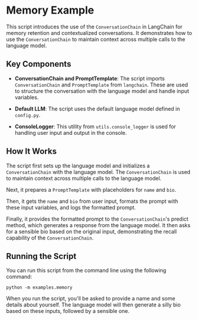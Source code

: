 # Memory Example

This script introduces the use of the `ConversationChain` in LangChain for memory retention and contextualized conversations. It demonstrates how to use the `ConversationChain` to maintain context across multiple calls to the language model.

## Key Components

-   **ConversationChain and PromptTemplate**: The script imports `ConversationChain` and `PromptTemplate` from `langchain`. These are used to structure the conversation with the language model and handle input variables.
    
-   **Default LLM**: The script uses the default language model defined in `config.py`.
    
-   **ConsoleLogger**: This utility from `utils.console_logger` is used for handling user input and output in the console.
    

## How It Works

The script first sets up the language model and initializes a `ConversationChain` with the language model. The `ConversationChain` is used to maintain context across multiple calls to the language model.

Next, it prepares a `PromptTemplate` with placeholders for `name` and `bio`.

Then, it gets the `name` and `bio` from user input, formats the prompt with these input variables, and logs the formatted prompt.

Finally, it provides the formatted prompt to the `ConversationChain`'s predict method, which generates a response from the language model. It then asks for a sensible bio based on the original input, demonstrating the recall capability of the `ConversationChain`.

## Running the Script

You can run this script from the command line using the following command:

`python -m examples.memory`

When you run the script, you'll be asked to provide a name and some details about yourself. The language model will then generate a silly bio based on these inputs, followed by a sensible one.